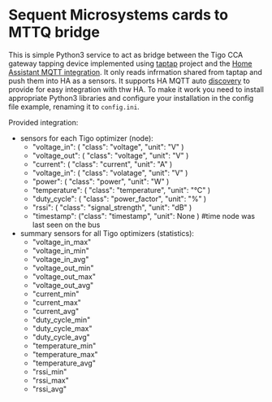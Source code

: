 # Sequent Microsystems cards to MTTQ bridge

This is simple Python3 service to act as bridge between the Tigo CCA gateway tapping device implemented using [taptap](https://github.com/willglynn/taptap) project and the [Home Assistant MQTT integration](https://www.home-assistant.io/integrations/mqtt/). It only reads infrmation shared from taptap and push them into HA as a sensors. It supports HA MQTT auto [discovery](https://www.home-assistant.io/integrations/mqtt/#mqtt-discovery) to provide for easy integration with thw HA. To make it work you need to install appropriate Python3 libraries and configure your installation in the config file example, renaming it to `config.ini`.

Provided integration:

- sensors for each Tigo optimizer (node): 
  - "voltage_in": ( "class": "voltage", "unit": "V" )
  - "voltage_out": ( "class": "voltage", "unit": "V" )
  - "current": ( "class": "current", "unit": "A" )
  - "voltage_in": ( "class": "volatage", "unit": "V" )
  - "power": ( "class": "power", "unit": "W" )
  - "temperature": ( "class": "temperature", "unit": "°C" )
  - "duty_cycle": ( "class": "power_factor", "unit": "%" )
  - "rssi": ( "class": "signal_strength", "unit": "dB"  )
  - "timestamp": ("class": "timestamp", "unit": None )    #time node was last seen on the bus
- summary sensors for all Tigo optimizers (statistics):
  - "voltage_in_max"
  - "voltage_in_min"
  - "voltage_in_avg"
  - "voltage_out_min"
  - "voltage_out_max"
  - "voltage_out_avg"
  - "current_min"
  - "current_max"
  - "current_avg"
  - "duty_cycle_min"
  - "duty_cycle_max"
  - "duty_cycle_avg"
  - "temperature_min"
  - "temperature_max"
  - "temperature_avg"
  - "rssi_min"
  - "rssi_max"
  - "rssi_avg"

